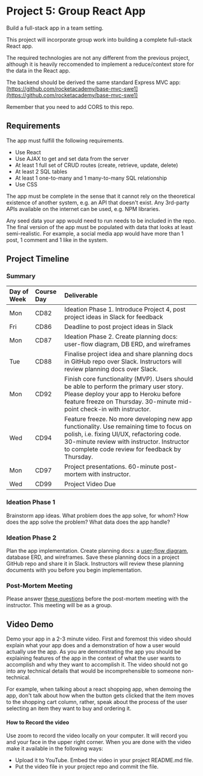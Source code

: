 # Project 5: Group React App

Build a full-stack app in a team setting.

This project will incorporate group work into building a complete full-stack React app.

The required technologies are not any different from the previous project, although it is heavily reccomended to implement a reduce/context store for the data in the React app.

The backend should be derived the same standard Express MVC  app: [https://github.com/rocketacademy/base-mvc-swe1](https://github.com/rocketacademy/base-mvc-swe1)

Remember that you need to add CORS to this repo.

## Requirements

The app must fulfill the following requirements.

* Use React
* Use AJAX to get and set data from the server
* At least 1 full set of CRUD routes \(create, retrieve, update, delete\)
* At least 2 SQL tables
* At least 1 one-to-many and 1 many-to-many SQL relationship
* Use CSS

The app must be complete in the sense that it cannot rely on the theoretical existence of another system, e.g. an API that doesn't exist. Any 3rd-party APIs available on the internet can be used, e.g. NPM libraries.

Any seed data your app would need to run needs to be included in the repo. The final version of the app must be populated with data that looks at least semi-realistic. For example, a social media app would have more than 1 post, 1 comment and 1 like in the system.



## Project Timeline

### Summary

| Day of Week | Course Day | Deliverable |
| :--- | :--- | :--- |
| Mon | CD82 | Ideation Phase 1. Introduce Project 4, post project ideas in Slack for feedback |
| Fri | CD86 | Deadline to post project ideas in Slack |
| Mon | CD87 | Ideation Phase 2. Create planning docs: user-flow diagram, DB ERD, and wireframes |
| Tue | CD88 | Finalise project idea and share planning docs in GitHub repo over Slack. Instructors will review planning docs over Slack. |
| Mon | CD92 | Finish core functionality \(MVP\). Users should be able to perform the primary user story. Please deploy your app to Heroku before feature freeze on Thursday. 30-minute mid-point check-in with instructor. |
| Wed | CD94 | Feature freeze. No more developing new app functionality. Use remaining time to focus on polish, i.e. fixing UI/UX, refactoring code. 30-minute review with instructor. Instructor to complete code review for feedback by Thursday. |
| Mon | CD97 | Project presentations. 60-minute post-mortem with instructor. |
| Wed | CD99 | Project Video Due |

### Ideation Phase 1

Brainstorm app ideas. What problem does the app solve, for whom? How does the app solve the problem? What data does the app handle?

### Ideation Phase 2

Plan the app implementation. Create planning docs: a [user-flow diagram](https://careerfoundry.com/en/blog/ux-design/what-are-user-flows/), database ERD, and wireframes. Save these planning docs in a project GitHub repo and share it in Slack. Instructors will review these planning documents with you before you begin implementation.

### Post-Mortem Meeting

Please answer [these questions](../course-logistics/course-methodology.md#instructor-code-review) before the post-mortem meeting with the instructor. This meeting will be as a group.

## Video Demo

Demo your app in a 2-3 minute video. First and foremost this video should explain what your app does and a demonstration of how a user would actually use the app. As you are demonstrating the app you should be explaining features of the app in the context of what the user wants to accomplish and why they want to accomplish it. The video should not go into any technical details that would be incomprehensible to someone non-technical.

For example, when talking about a react shopping app, when demoing the app, don't talk about how when the button gets clicked that the item moves to the shopping cart column, rather, speak about the process of the user selecting an item they want to buy and ordering it.

#### How to Record the video

Use zoom to record the video locally on your computer. It will record you and your face in the upper right corner. When you are done with the video make it available in the following ways:

* Upload it to YouTube. Embed the video in your project README.md file.
* Put the video file in your project repo and commit the file.



